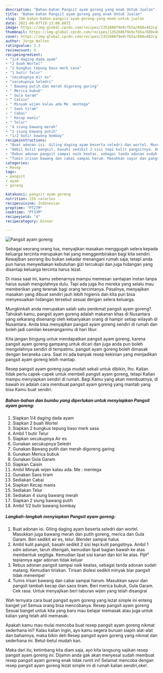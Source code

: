 ```yaml
---
description: "Bahan-bahan Pangsit ayam goreng yang enak Untuk Jualan"
title: "Bahan-bahan Pangsit ayam goreng yang enak Untuk Jualan"
slug: 196-bahan-bahan-pangsit-ayam-goreng-yang-enak-untuk-jualan
date: 2021-06-07T19:13:00.687Z
image: https://img-global.cpcdn.com/recipes/1352686f9e9cfb5a/680x482cq70/pangsit-ayam-goreng-foto-resep-utama.jpg
thumbnail: https://img-global.cpcdn.com/recipes/1352686f9e9cfb5a/680x482cq70/pangsit-ayam-goreng-foto-resep-utama.jpg
cover: https://img-global.cpcdn.com/recipes/1352686f9e9cfb5a/680x482cq70/pangsit-ayam-goreng-foto-resep-utama.jpg
author: Jorge Walton
ratingvalue: 3.3
reviewcount: 4
recipeingredient:
- "1/4 daging dada ayam"
- "2 buah Wortel"
- "2 bungkus tepung baso merk sasa"
- "1 butir Telur"
- "secukupnya Air es"
- "secukupnya Seledri"
- " Bawang putih dan merah digoreng garing"
- " Merica bubuk"
- " Gula Garam"
- " Caisin"
- " Minyak wijen kalau ada Me  mentega"
- " Saos tiram"
- " Cabai"
- " Kecap manis"
- " Telur"
- "4 siung bawang merah"
- "2 siung bawang putih"
- "1/2 butir bawang bombay"
recipeinstructions:
- "Buat adonan isi. Giling daging ayam beserta seledri dan wortel. Masukkan juga bawang merah dan putih goreng, merica dan Gula Garam. Beri sedikit air es, telur. Blender sampai halus"
- "Ambil kulit pangsit, basahi sedikit 2 sisi tepi kulit pangsitnya. Ambil 1 sdm adonan, taruh ditengah, kemudian lipat bagian bawah ke atas membentuk segitiga. Kemudian lipat sisi kanan dan kiri ke atas. Pijit² tepiannya agar adonan tidak keluar"
- "Rebus adonan pangsit sampai naik keatas, sebagai tanda adonan sudah matang. Kemudian tiriskan. Tirisan diolesi sedikit minyak biar pangsit tidak menempel"
- "Tumis irisan bawang dan cabai sampai harum. Masukkan sayur dan pangsit tambah kecap dan saos tiram. Beri merica bubuk, Gula Garam. Cek rasa. Untuk menyajikan beri taburan wijen yang telah disangrai"
categories:
- Resep
tags:
- pangsit
- ayam
- goreng

katakunci: pangsit ayam goreng 
nutrition: 155 calories
recipecuisine: Indonesian
preptime: "PT27M"
cooktime: "PT33M"
recipeyield: "4"
recipecategory: Dinner

---
```



![Pangsit ayam goreng](https://img-global.cpcdn.com/recipes/1352686f9e9cfb5a/680x482cq70/pangsit-ayam-goreng-foto-resep-utama.jpg)

Sebagai seorang orang tua, menyajikan masakan menggugah selera kepada keluarga tercinta merupakan hal yang menggembirakan bagi kita sendiri. Kewajiban seorang ibu bukan sekadar menangani rumah saja, tetapi anda pun harus menyediakan kebutuhan gizi tercukupi dan juga hidangan yang disantap keluarga tercinta harus lezat.

Di masa  saat ini, kamu sebenarnya mampu memesan santapan instan tanpa harus susah mengolahnya dulu. Tapi ada juga lho mereka yang selalu mau memberikan yang terenak bagi orang tercintanya. Pasalnya, menyajikan masakan yang dibuat sendiri jauh lebih higienis dan kita pun bisa menyesuaikan hidangan tersebut sesuai dengan selera keluarga. 



Mungkinkah anda merupakan salah satu penikmat pangsit ayam goreng?. Tahukah kamu, pangsit ayam goreng adalah makanan khas di Nusantara yang sekarang disenangi oleh kebanyakan orang di hampir setiap wilayah di Nusantara. Anda bisa menyajikan pangsit ayam goreng sendiri di rumah dan boleh jadi camilan kesenanganmu di hari libur.

Kita jangan bingung untuk mendapatkan pangsit ayam goreng, karena pangsit ayam goreng gampang untuk dicari dan juga anda pun boleh mengolahnya sendiri di tempatmu. pangsit ayam goreng boleh dimasak dengan beraneka cara. Saat ini ada banyak resep kekinian yang menjadikan pangsit ayam goreng lebih mantap.

Resep pangsit ayam goreng juga mudah sekali untuk dibikin, lho. Kalian tidak perlu capek-capek untuk membeli pangsit ayam goreng, tetapi Kalian mampu menyiapkan sendiri di rumah. Bagi Kamu yang akan membuatnya, di bawah ini adalah cara membuat pangsit ayam goreng yang mantab yang bisa Kamu buat sendiri.

<!--inarticleads1-->

##### Bahan-bahan dan bumbu yang diperlukan untuk menyiapkan Pangsit ayam goreng:

1. Siapkan 1/4 daging dada ayam
1. Siapkan 2 buah Wortel
1. Siapkan 2 bungkus tepung baso merk sasa
1. Ambil 1 butir Telur
1. Siapkan secukupnya Air es
1. Gunakan secukupnya Seledri
1. Gunakan  Bawang putih dan merah digoreng garing
1. Gunakan  Merica bubuk
1. Gunakan  Gula Garam
1. Siapkan  Caisin
1. Ambil  Minyak wijen kalau ada. Me : mentega
1. Gunakan  Saos tiram
1. Sediakan  Cabai
1. Siapkan  Kecap manis
1. Sediakan  Telur
1. Sediakan 4 siung bawang merah
1. Siapkan 2 siung bawang putih
1. Ambil 1/2 butir bawang bombay




<!--inarticleads2-->

##### Langkah-langkah menyiapkan Pangsit ayam goreng:

1. Buat adonan isi. Giling daging ayam beserta seledri dan wortel. Masukkan juga bawang merah dan putih goreng, merica dan Gula Garam. Beri sedikit air es, telur. Blender sampai halus
1. Ambil kulit pangsit, basahi sedikit 2 sisi tepi kulit pangsitnya. Ambil 1 sdm adonan, taruh ditengah, kemudian lipat bagian bawah ke atas membentuk segitiga. Kemudian lipat sisi kanan dan kiri ke atas. Pijit² tepiannya agar adonan tidak keluar
1. Rebus adonan pangsit sampai naik keatas, sebagai tanda adonan sudah matang. Kemudian tiriskan. Tirisan diolesi sedikit minyak biar pangsit tidak menempel
1. Tumis irisan bawang dan cabai sampai harum. Masukkan sayur dan pangsit tambah kecap dan saos tiram. Beri merica bubuk, Gula Garam. Cek rasa. Untuk menyajikan beri taburan wijen yang telah disangrai




Wah ternyata cara buat pangsit ayam goreng yang lezat simple ini enteng banget ya! Semua orang bisa mencobanya. Resep pangsit ayam goreng Sesuai banget untuk kita yang baru mau belajar memasak atau juga untuk kalian yang telah ahli memasak.

Apakah kamu mau mulai mencoba buat resep pangsit ayam goreng nikmat sederhana ini? Kalau kalian ingin, ayo kamu segera buruan siapin alat-alat dan bahannya, maka bikin deh Resep pangsit ayam goreng yang nikmat dan sederhana ini. Betul-betul mudah kan. 

Maka dari itu, ketimbang kita diam saja, ayo kita langsung sajikan resep pangsit ayam goreng ini. Dijamin anda gak akan menyesal sudah membuat resep pangsit ayam goreng enak tidak rumit ini! Selamat mencoba dengan resep pangsit ayam goreng lezat simple ini di rumah kalian sendiri,oke!.

